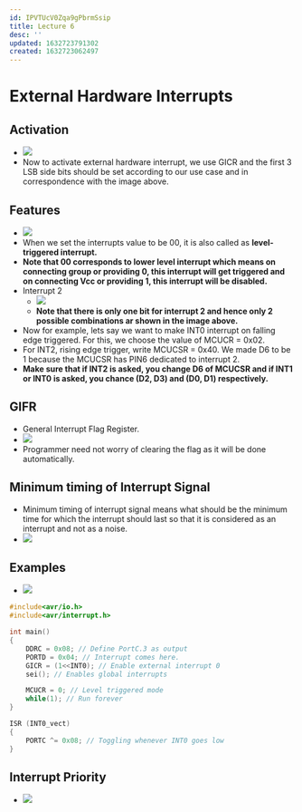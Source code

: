 ```yaml
---
id: IPVTUcV0Zqa9gPbrmSsip
title: Lecture 6
desc: ''
updated: 1632723791302
created: 1632723062497
---
```



# External Hardware Interrupts

## Activation
* ![](/assets/images/2021-09-29-10-43-25.png)
* Now to activate external hardware interrupt, we use GICR and the first 3 LSB side bits should be set according to our use case and in correspondence with the image above.

## Features
* ![](/assets/images/2021-09-29-10-45-07.png)
* When we set the interrupts value to be 00, it is also called as **level-triggered interrupt.**
* **Note that 00 corresponds to lower level interrupt which means on connecting group or providing 0, this interrupt will get triggered and on connecting Vcc or providing 1, this interrupt will be disabled.**
* Interrupt 2
    * ![](/assets/images/2021-09-29-10-50-01.png)
    * **Note that there is only one bit for interrupt 2 and hence only 2 possible combinations ar shown in the image above.**
* Now for example, lets say we want to make INT0 interrupt on falling edge triggered. For this, we choose the value of MCUCR = 0x02.
* For INT2, rising edge trigger, write MCUCSR = 0x40. We made D6 to be 1 because the MCUCSR has PIN6 dedicated to interrupt 2.
* **Make sure that if INT2 is asked, you change D6 of MCUCSR and if INT1 or INT0 is asked, you chance (D2, D3) and (D0, D1) respectively.**

## GIFR
* General Interrupt Flag Register.
* ![](/assets/images/2021-09-29-11-01-33.png)
* Programmer need not worry of clearing the flag as it will be done automatically.

## Minimum timing of Interrupt Signal
* Minimum timing of interrupt signal means what should be the minimum time for which the interrupt should last so that it is considered as an interrupt and not as a noise.
* ![](/assets/images/2021-09-29-11-03-22.png)

## Examples
* ![](/assets/images/2021-09-29-11-07-25.png)
```c
#include<avr/io.h>
#include<avr/interrupt.h>

int main()
{
    DDRC = 0x08; // Define PortC.3 as output
    PORTD = 0x04; // Interrupt comes here.
    GICR = (1<<INT0); // Enable external interrupt 0
    sei(); // Enables global interrupts

    MCUCR = 0; // Level triggered mode
    while(1); // Run forever
}

ISR (INT0_vect)
{
    PORTC ^= 0x08; // Toggling whenever INT0 goes low
}
```
## Interrupt Priority
* ![](/assets/images/2021-09-29-11-28-58.png)
